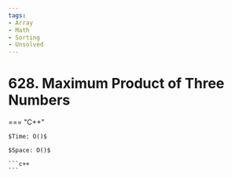 ```yaml
---
tags:
- Array
- Math
- Sorting
- Unsolved
---
```



# 628. Maximum Product of Three Numbers

=== "C++"

    $Time: O()$

    $Space: O()$

    ```c++
    ```